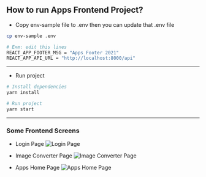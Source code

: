 ## How to run Apps Frontend Project?

- Copy env-sample file to .env then you can update that .env file

```bash
cp env-sample .env

# Exm: edit this lines
REACT_APP_FOOTER_MSG = "Apps Footer 2021"
REACT_APP_API_URL = "http://localhost:8000/api"

```

---

- Run project

```bash
# Install dependencies
yarn install

# Run project
yarn start

```

---

### Some Frontend Screens

- Login Page
 ![Login Page](https://github.com/keremvatandas/apps_challenge/blob/main/docs/images/loginpage.png?raw=true)


 - Image Converter Page
 ![Image Converter Page](https://github.com/keremvatandas/apps_challenge/blob/main/docs/images/converterpage.png?raw=true)


 - Apps Home Page
 ![Apps Home Page](https://github.com/keremvatandas/apps_challenge/blob/main/docs/images/apps.png?raw=true)